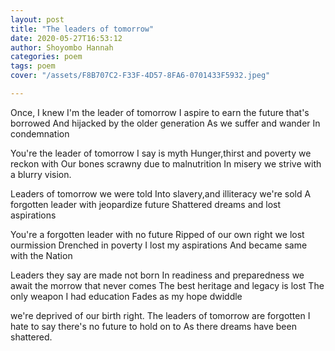 ```yaml
---
layout: post
title: "The leaders of tomorrow"
date: 2020-05-27T16:53:12 
author: Shoyombo Hannah
categories: poem
tags: poem
cover: "/assets/F8B707C2-F33F-4D57-8FA6-0701433F5932.jpeg"

---
```



Once, I knew I'm the leader of tomorrow
I aspire to earn the future that's borrowed
And hijacked by the older generation
As we suffer and wander In condemnation

You're the leader of tomorrow I say is myth
Hunger,thirst and poverty we reckon with
Our bones scrawny due to malnutrition
In  misery we strive with a blurry vision.

Leaders of tomorrow we were told
Into slavery,and illiteracy we're sold
A forgotten leader with jeopardize future
Shattered dreams and lost aspirations


You're a forgotten leader with no future
Ripped of our own right we lost ourmission
Drenched in poverty I lost my aspirations
And became same with the Nation

Leaders they say are made not born
In readiness and preparedness we await the morrow that never comes
The best heritage and legacy is lost
The only weapon I had education
Fades as my hope dwiddle


we're deprived of our birth right.
The leaders of tomorrow are forgotten 
I hate to say there's no future to hold on to
As there dreams have been shattered.

